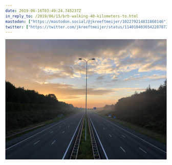 ```yaml
---
date: 2019-06-16T03:49:24.745237Z
in_reply_to: /2019/06/15/brb-walking-40-kilometers-to.html
mastodon: ["https://mastodon.social/@jkreeftmeijer/102279214831860146"]
twitter: ["https://twitter.com/jkreeftmeijer/status/1140104036542287872"]
---
```

![](/media/8D7D4DE1-FB56-47D5-970E-74973FFBC8BB.jpeg)

